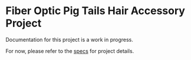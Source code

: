 # Fiber Optic Pig Tails Hair Accessory Project
Documentation for this project is a work in progress.

For now, please refer to the [specs](specs.yaml) for project details.
